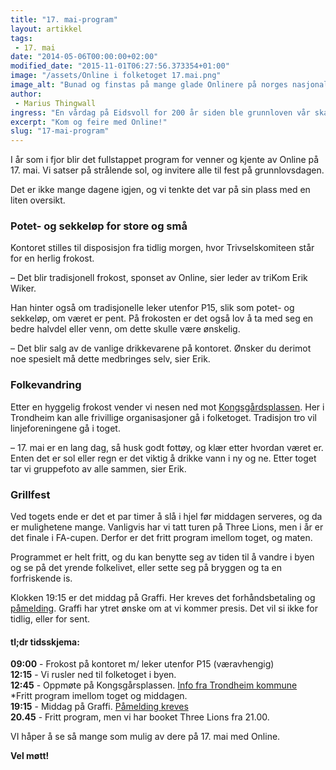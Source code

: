 ```yaml
---
title: "17. mai-program"
layout: artikkel
tags: 
 - 17. mai
date: "2014-05-06T00:00:00+02:00"
modified_date: "2015-11-01T06:27:56.373354+01:00"
image: "/assets/Online i folketoget 17.mai.png"
image_alt: "Bunad og finstas på mange glade Onlinere på norges nasjonaldag, 17 mai."
author:
 - Marius Thingwall
ingress: "En vårdag på Eidsvoll for 200 år siden ble grunnloven vår skapt.  Vi i Online tenker å feire dette med brask og bram."
excerpt: "Kom og feire med Online!"
slug: "17-mai-program"
---
```

I år som i fjor blir det fullstappet program for venner og kjente av Online på 17. mai.  Vi satser på strålende sol, og invitere alle til fest på grunnlovsdagen.  

Det er ikke mange dagene igjen, og vi tenkte det var på sin plass med en liten oversikt.  

### Potet- og sekkeløp for store og små

Kontoret stilles til disposisjon fra tidlig morgen, hvor Trivselskomiteen står for en herlig frokost.  

– Det blir tradisjonell frokost, sponset av Online, sier leder av triKom Erik Wiker.  

Han hinter også om tradisjonelle leker utenfor P15, slik som potet- og sekkeløp, om været er pent.  På frokosten er det også lov å ta med seg en bedre halvdel eller venn, om dette skulle være ønskelig.  

– Det blir salg av de vanlige drikkevarene på kontoret. Ønsker du derimot noe spesielt må dette medbringes selv, sier Erik.

### Folkevandring

Etter en hyggelig frokost vender vi nesen ned mot [Kongsgårdsplassen](https://www.google.no/maps/place/Kongsg%C3%A5rdsgata/@63.4264973,10.3948358,17z/data=!3m1!4b1!4m2!3m1!1s0x466d3190912703bd:0x9eab2f9804ddb9b3).  Her i Trondheim kan alle frivillige organisasjoner gå i folketoget.  Tradisjon tro vil linjeforeningene gå i toget.  

– 17. mai er en lang dag, så husk godt fottøy, og klær etter hvordan været er.  Enten det er sol eller regn er det viktig å drikke vann i ny og ne.  Etter toget tar vi gruppefoto av alle sammen, sier Erik.

### Grillfest 

Ved togets ende er det et par timer å slå i hjel før middagen serveres, og da er mulighetene mange.  Vanligvis har vi tatt turen på Three Lions, men i år er det finale i FA-cupen.  Derfor er det fritt program imellom toget, og maten. 

Programmet er helt fritt, og du kan benytte seg av tiden til å vandre i byen og se på det yrende folkelivet, eller sette seg på bryggen og ta en forfriskende is.

Klokken 19:15 er det middag på Graffi.  Her kreves det forhåndsbetaling og [påmelding](https://online.ntnu.no/events/63/17-mai-middag/).  Graffi har ytret ønske om at vi kommer presis.  Det vil si ikke for tidlig, eller for sent.  


#### tl;dr tidsskjema: 
**09:00** - Frokost på kontoret m/ leker utenfor P15 (væravhengig)  
**12:15** - Vi rusler ned til folketoget i byen.  
**12:45** - Oppmøte på Kongsgårsplassen. [Info fra Trondheim kommune](http://www.trondheim.no/17_mai_2014/)  
*Fritt program imellom toget og middagen.   
**19:15** - Middag på Graffi.  [Påmelding kreves](https://online.ntnu.no/events/63/17-mai-middag/)  
**20.45** - Fritt program, men vi har booket Three Lions fra 21.00.

VI håper å se så mange som mulig av dere på 17. mai med Online. 

**Vel møtt!**